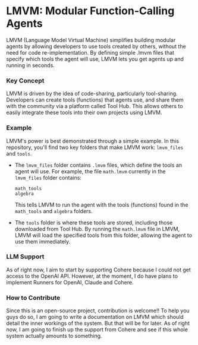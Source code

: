 
# LMVM: Modular Function-Calling Agents

LMVM (Language Model Virtual Machine) simplifies building modular agents by allowing developers to use tools created by others, without the need for code re-implementation. By defining simple .lmvm files that specify which tools the agent will use, LMVM lets you get agents up and running in seconds.

### Key Concept

LMVM is driven by the idea of code-sharing, particularly tool-sharing. Developers can create tools (functions) that agents use, and share them with the community via a platform called Tool Hub. This allows others to easily integrate these tools into their own projects using LMVM.

### Example

LMVM's power is best demonstrated through a simple example. In this repository, you'll find two key folders that make LMVM work: `lmvm_files` and `tools`.

- The `lmvm_files` folder contains `.lmvm` files, which define the tools an agent will use. For example, the file `math.lmvm` currently in the `lmvm_files` folder contains:

  ```
  math_tools
  algebra
  ```

  This tells LMVM to run the agent with the tools (functions) found in the `math_tools` and `algebra` folders.

- The `tools` folder is where these tools are stored, including those downloaded from Tool Hub. By running the `math.lmvm` file in LMVM, LMVM will load the specified tools from this folder, allowing the agent to use them immediately.

### LLM Support
As of right now, I aim to start by supporting Cohere because I could not get access to the OpenAI API. However, at the moment, I do have plans to implement Runners for OpenAI, Claude and Cohere. 

### How to Contribute
Since this is an open-source project, contribution is welcome!! To help you guys do so, I am going to write a documentation on LMVM which should detail the inner workings of the system. But that will be for later. As of right now, I am going to finish up the support from Cohere and see if this whole system actually amounts to something.
